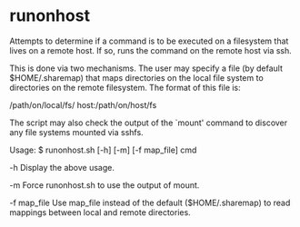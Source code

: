 runonhost
=========

Attempts to determine if a command is to be executed on a filesystem
that lives on a remote host. If so, runs the command on the remote
host via ssh.

This is done via two mechanisms. The user may specify a file (by
default $HOME/.sharemap) that maps directories on the local file
system to directories on the remote filesystem. The format of this
file is:

/path/on/local/fs/ host:/path/on/host/fs

The script may also check the output of the `mount' command to
discover any file systems mounted via sshfs.

Usage:
$ runonhost.sh [-h] [-m] [-f map_file] cmd

  -h             Display the above usage.
  
  -m             Force runonhost.sh to use the output of mount.
  
  -f map_file    Use map_file instead of the default ($HOME/.sharemap) to
                 read mappings between local and remote directories.

